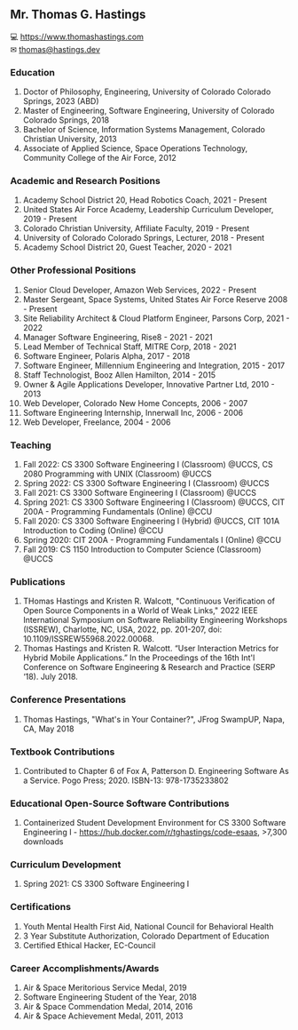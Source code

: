 ## Mr. Thomas G. Hastings
💻 https://www.thomashastings.com \
✉ thomas@hastings.dev

### Education
1. Doctor of Philosophy, Engineering, University of Colorado Colorado Springs, 2023 (ABD)
1. Master of Engineering, Software Engineering, University of Colorado Colorado Springs, 2018
1. Bachelor of Science, Information Systems Management, Colorado Christian University, 2013
1. Associate of Applied Science, Space Operations Technology, Community College of the Air Force, 2012

### Academic and Research Positions
1. Academy School District 20, Head Robotics Coach, 2021 - Present
1. United States Air Force Academy, Leadership Curriculum Developer, 2019 - Present
1. Colorado Christian University, Affiliate Faculty, 2019 - Present
1. University of Colorado Colorado Springs, Lecturer, 2018 - Present
1. Academy School District 20, Guest Teacher, 2020 - 2021

### Other Professional Positions
1. Senior Cloud Developer, Amazon Web Services, 2022 - Present
1. Master Sergeant, Space Systems, United States Air Force Reserve 2008 - Present
1. Site Reliability Architect & Cloud Platform Engineer, Parsons Corp, 2021 - 2022
1. Manager Software Engineering, Rise8 - 2021 - 2021
1. Lead Member of Technical Staff, MITRE Corp, 2018 - 2021
1. Software Engineer, Polaris Alpha, 2017 - 2018
1. Software Engineer, Millennium Engineering and Integration, 2015 - 2017
1. Staff Technologist, Booz Allen Hamilton, 2014 - 2015
1. Owner & Agile Applications Developer, Innovative Partner Ltd, 2010 - 2013
1. Web Developer, Colorado New Home Concepts, 2006 - 2007
1. Software Engineering Internship, Innerwall Inc, 2006 - 2006
1. Web Developer, Freelance, 2004 - 2006

### Teaching 
1. Fall 2022: CS 3300 Software Engineering I (Classroom) @UCCS, CS 2080 Programming with UNIX (Classroom) @UCCS
1. Spring 2022: CS 3300 Software Engineering I (Classroom) @UCCS
1. Fall 2021: CS 3300 Software Engineering I (Classroom) @UCCS
1. Spring 2021: CS 3300 Software Engineering I (Classroom) @UCCS, CIT 200A - Programming Fundamentals (Online) @CCU
1. Fall 2020: CS 3300 Software Engineering I (Hybrid) @UCCS, CIT 101A Introduction to Coding (Online) @CCU
1. Spring 2020: CIT 200A - Programming Fundamentals I (Online) @CCU
1. Fall 2019: CS 1150 Introduction to Computer Science (Classroom) @UCCS

### Publications
1. THomas Hastings and Kristen R. Walcott, "Continuous Verification of Open Source Components in a World of Weak Links," 2022 IEEE International Symposium on Software Reliability Engineering Workshops (ISSREW), Charlotte, NC, USA, 2022, pp. 201-207, doi: 10.1109/ISSREW55968.2022.00068.
1. Thomas Hastings and Kristen R. Walcott. “User Interaction Metrics for Hybrid Mobile Applications.” In the Proceedings of the 16th Int'l Conference on Software Engineering & Research and Practice (SERP ‘18). July 2018.

### Conference Presentations 
1. Thomas Hastings, "What's in Your Container?", JFrog SwampUP, Napa, CA, May 2018

### Textbook Contributions
1. Contributed to Chapter 6 of Fox A, Patterson D. Engineering Software As a Service. Pogo Press; 2020. ISBN-13: 978-1735233802

### Educational Open-Source Software Contributions
1. Containerized Student Development Environment for CS 3300 Software Engineering I - https://hub.docker.com/r/tghastings/code-esaas, >7,300 downloads

### Curriculum Development
1. Spring 2021: CS 3300 Software Engineering I 

### Certifications
1. Youth Mental Health First Aid, National Council for Behavioral Health
1. 3 Year Substitute Authorization, Colorado Department of Education
1. Certified Ethical Hacker, EC-Council

### Career Accomplishments/Awards
1. Air & Space Meritorious Service Medal, 2019
1. Software Engineering Student of the Year, 2018
1. Air & Space Commendation Medal, 2014, 2016
1. Air & Space Achievement Medal, 2011, 2013
